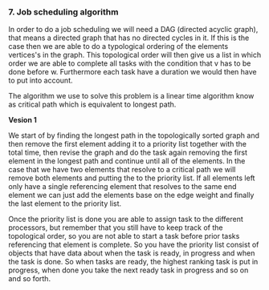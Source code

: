 ### 7. Job scheduling algorithm

In order to do a job scheduling we will need a DAG (directed acyclic graph), that means a directed graph that has no directed cycles in it. If this is the case then we are able to do a typological ordering of the elements vertices's in the graph. This topological order will then give us a list in which order we are able to complete all tasks with the condition that v has to be done before w. Furthermore each task have a duration we would then have to put into account.

The algorithm we use to solve this problem is a linear time algorithm know as critical path which is equivalent to longest path.

**Vesion 1**

We start of by finding the longest path in the topologically sorted graph and then remove the first element adding it to a priority list together with the total time, then revise the graph and do the task again removing the first element in the longest path and continue until all of the elements. In the case that we have two elements that resolve to a critical path we will remove both elements and putting the to the priority list. If all elements left only have a single referencing element that resolves to the same end element we can just add the elements base on the edge weight and finally the last element to the priority list.

Once the priority list is done you are able to assign task to the different processors, but remember that you still have to keep track of the topological order, so you are not able to start a task before prior tasks referencing that element is complete. So you have the priority list consist of objects that have data about when the task is ready, in progress and when the task is done. So when tasks are ready, the highest ranking task is put in progress, when done you take the next ready task in progress and so on and so forth.